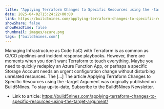 ```yaml
---
title: "Applying Terraform Changes to Specific Resources using the -target Argument"
date: 2025-04-02T15:24:22+00:00
link: https://build5nines.com/applying-terraform-changes-to-specific-resources-using-the-target-argument/
showShare: false
showReadTime: false
thumbnail: images/azure.png
tags: ["build5nines.com"]
---
```

Managing Infrastructure as Code (IaC) with Terraform is as common as CI/CD pipelines and incident response playbooks. However, there are moments when you don’t want Terraform to touch everything. Maybe you need to quickly redeploy an Azure Function App, or perhaps a specific Storage Account needs an urgent configuration change without disturbing unrelated resources. The […]
The article Applying Terraform Changes to Specific Resources using the -target Argument was originally published on Build5Nines. To stay up-to-date, Subscribe to the Build5Nines Newsletter.

- Link to article: https://build5nines.com/applying-terraform-changes-to-specific-resources-using-the-target-argument/